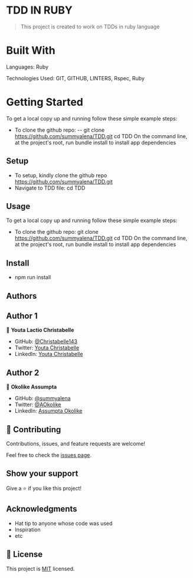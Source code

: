 
# TDD IN RUBY

> This project is created to work on TDDs in ruby language

# Built With
Languages: Ruby

Technologies Used: GIT, GITHUB, LINTERS, Rspec, Ruby

# Getting Started
To get a local copy up and running follow these simple example steps:
- To clone the github repo:
-- git clone https://github.com/summyalena/TDD.git
cd TDD
On the command line, at the project's root, run bundle install to install app dependencies

## Setup
- To setup, kindly clone the github repo https://github.com/summyalena/TDD.git
- Navigate to TDD file: cd TDD

## Usage 
To get a local copy up and running follow these simple example steps:
- To clone the github repo: git clone https://github.com/summyalena/TDD.git
cd TDD
On the command line, at the project's root, run bundle install to install app dependencies

## Install
- npm run install

## Authors

## Author 1

👤 **Youta Lactio Christabelle**

- GitHub: [@Christabelle143](https://github.com/Christabelle143)
- Twitter: [Youta Christabelle](https://twitter.com/christabelleyo)
- LinkedIn: [Youta Christabelle](https://www.linkedin.com/in/youta-christabelle-124b45232/)

## Author 2

👤 **Okolike Assumpta**

- GitHub: [@summyalena](https://github.com/summyalena)
- Twitter: [@AOkolike](https://twitter.com/alena_okolike)
- LinkedIn: [Assumpta Okolike](https://www.linkedin.com/in/assumpta-okolike/)

## 🤝 Contributing

Contributions, issues, and feature requests are welcome!

Feel free to check the [issues page](../../issues/).

## Show your support

Give a ⭐️ if you like this project!

## Acknowledgments

- Hat tip to anyone whose code was used
- Inspiration
- etc

## 📝 License

This project is [MIT](./MIT.md) licensed.

